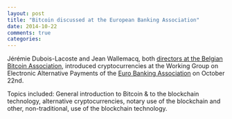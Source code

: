 ```yaml
---
layout: post
title: "Bitcoin discussed at the European Banking Association"
date: 2014-10-22
comments: true
categories: 
---
```

Jérémie Dubois-Lacoste and Jean Wallemacq, both [directors at the Belgian Bitcoin Association](http://www.bitcoinassociation.be/#/about), introduced cryptocurrencies at the Working Group on Electronic Alternative Payments of the [Euro Banking Association](https://www.abe-eba.eu/Home-N=HomeEBA-L=EN.aspx) on October 22nd.

Topics included: General introduction to Bitcoin & to the blockchain technology, alternative cryptocurrencies, notary use of the blockchain and other, non-traditional, use of the blockchain technology.